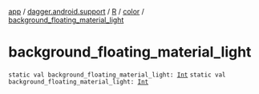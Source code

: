 [app](../../../index.md) / [dagger.android.support](../../index.md) / [R](../index.md) / [color](index.md) / [background_floating_material_light](./background_floating_material_light.md)

# background_floating_material_light

`static val background_floating_material_light: `[`Int`](https://kotlinlang.org/api/latest/jvm/stdlib/kotlin/-int/index.html)
`static val background_floating_material_light: `[`Int`](https://kotlinlang.org/api/latest/jvm/stdlib/kotlin/-int/index.html)